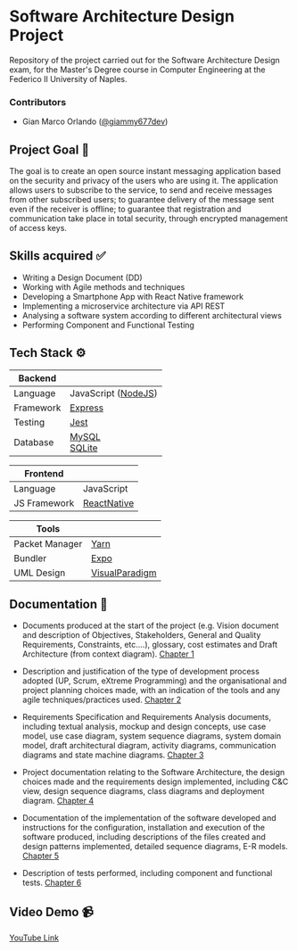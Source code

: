 
# Software Architecture Design Project

Repository of the project carried out for the Software Architecture Design exam, for the Master's Degree course in Computer Engineering at the Federico II University of Naples.

### Contributors

- Gian Marco Orlando ([@giammy677dev](https://github.com/giammy677dev))

## Project Goal 🚩

The goal is to create an open source instant messaging application based on the security and privacy of the users who are using it. The application allows users to subscribe to the service, to send and receive messages from other subscribed users; to guarantee delivery of the message sent even if the receiver is offline; to guarantee that registration and communication take place in total security, through encrypted management of access keys.

## Skills acquired ✅

- Writing a Design Document (DD)
- Working with Agile methods and techniques
- Developing a Smartphone App with React Native framework
- Implementing a microservice architecture via API REST
- Analysing a software system according to different architectural views
- Performing Component and Functional Testing

## Tech Stack ⚙

| Backend   |                                               |
| --------- | --------------------------------------------- |
| Language  | JavaScript ([NodeJS](https://nodejs.org/en/)) |
| Framework | [Express](https://expressjs.com/)             |
| Testing   | [Jest](https://jestjs.io/)                    |
| Database  | [MySQL](https://www.mysql.com/) <br> [SQLite](https://www.sqlite.org/index.html)|

| Frontend      |                                                                                                         |
| ------------- | ------------------------------------------------------------------------------------------------------- |
| Language      | JavaScript                                                                                              |
| JS Framework  | [ReactNative](https://reactnative.dev/)   |

| Tools                  |                                    |
| ---------------------- | ---------------------------------- |
| Packet Manager         | [Yarn](https://yarnpkg.com/)       |
| Bundler                | [Expo](https://docs.expo.dev/)     |
| UML Design             | [VisualParadigm](https://www.visual-paradigm.com/)|

## Documentation 📄

- Documents produced at the start of the project (e.g. Vision document and description of Objectives, Stakeholders, General and Quality Requirements, Constraints,
etc....), glossary, cost estimates and Draft Architecture (from context diagram). [Chapter 1](https://github.com/mconti99/Software_Architecture_Design_2022/blob/main/Documentazione_SAD.pdf)

- Description and justification of the type of development process adopted (UP, Scrum, eXtreme Programming) and the organisational and project planning choices made,
with an indication of the tools and any agile techniques/practices used. [Chapter 2](https://github.com/mconti99/Software_Architecture_Design_2022/blob/main/Documentazione_SAD.pdf)

- Requirements Specification and Requirements Analysis documents, including textual analysis, mockup and design concepts, use case model, use case diagram, system sequence diagrams, system domain model, draft architectural diagram, activity diagrams, communication diagrams and state machine diagrams. [Chapter 3](https://github.com/mconti99/Software_Architecture_Design_2022/blob/main/Documentazione_SAD.pdf)

- Project documentation relating to the Software Architecture, the design choices made and the requirements design implemented, including C&C view, design sequence diagrams, class diagrams and deployment diagram. [Chapter 4](https://github.com/mconti99/Software_Architecture_Design_2022/blob/main/Documentazione_SAD.pdf)

- Documentation of the implementation of the software developed and instructions for the configuration, installation and execution of the software produced, including descriptions of the files created and design patterns implemented, detailed sequence diagrams, E-R models. [Chapter 5](https://github.com/mconti99/Software_Architecture_Design_2022/blob/main/Documentazione_SAD.pdf)

- Description of tests performed, including component and functional tests. [Chapter 6](https://github.com/mconti99/Software_Architecture_Design_2022/blob/main/Documentazione_SAD.pdf)

## Video Demo 📹

[YouTube Link](https://youtu.be/vwgRXt8sa4k)